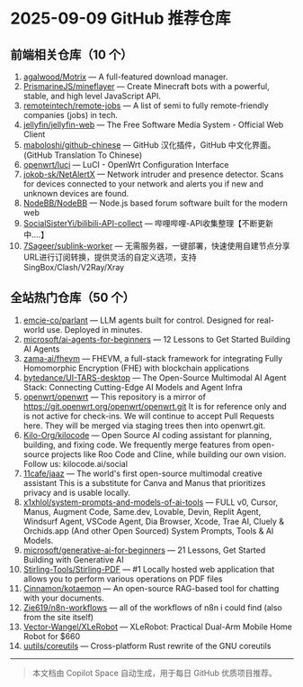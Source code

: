 # 2025-09-09 GitHub 推荐仓库

## 前端相关仓库（10 个）

1. [agalwood/Motrix](https://github.com/agalwood/Motrix) — A full-featured download manager.
2. [PrismarineJS/mineflayer](https://github.com/PrismarineJS/mineflayer) — Create Minecraft bots with a powerful, stable, and high level JavaScript API.
3. [remoteintech/remote-jobs](https://github.com/remoteintech/remote-jobs) — A list of semi to fully remote-friendly companies (jobs) in tech.
4. [jellyfin/jellyfin-web](https://github.com/jellyfin/jellyfin-web) — The Free Software Media System - Official Web Client
5. [maboloshi/github-chinese](https://github.com/maboloshi/github-chinese) — GitHub 汉化插件，GitHub 中文化界面。 (GitHub Translation To Chinese)
6. [openwrt/luci](https://github.com/openwrt/luci) — LuCI - OpenWrt Configuration Interface
7. [jokob-sk/NetAlertX](https://github.com/jokob-sk/NetAlertX) — Network intruder and presence detector. Scans for devices connected to your network and alerts you if new and unknown devices are found.
8. [NodeBB/NodeBB](https://github.com/NodeBB/NodeBB) — Node.js based forum software built for the modern web
9. [SocialSisterYi/bilibili-API-collect](https://github.com/SocialSisterYi/bilibili-API-collect) — 哔哩哔哩-API收集整理【不断更新中....】
10. [7Sageer/sublink-worker](https://github.com/7Sageer/sublink-worker) — 无需服务器，一键部署，快速使用自建节点分享URL进行订阅转换，提供灵活的自定义选项，支持SingBox/Clash/V2Ray/Xray

## 全站热门仓库（50 个）

1. [emcie-co/parlant](https://github.com/emcie-co/parlant) — LLM agents built for control. Designed for real-world use. Deployed in minutes.
2. [microsoft/ai-agents-for-beginners](https://github.com/microsoft/ai-agents-for-beginners) — 12 Lessons to Get Started Building AI Agents
3. [zama-ai/fhevm](https://github.com/zama-ai/fhevm) — FHEVM, a full-stack framework for integrating Fully Homomorphic Encryption (FHE) with blockchain applications
4. [bytedance/UI-TARS-desktop](https://github.com/bytedance/UI-TARS-desktop) — The Open-Source Multimodal AI Agent Stack: Connecting Cutting-Edge AI Models and Agent Infra
5. [openwrt/openwrt](https://github.com/openwrt/openwrt) — This repository is a mirror of https://git.openwrt.org/openwrt/openwrt.git It is for reference only and is not active for check-ins. We will continue to accept Pull Requests here. They will be merged via staging trees then into openwrt.git.
6. [Kilo-Org/kilocode](https://github.com/Kilo-Org/kilocode) — Open Source AI coding assistant for planning, building, and fixing code. We frequently merge features from open-source projects like Roo Code and Cline, while building our own vision. Follow us: kilocode.ai/social
7. [11cafe/jaaz](https://github.com/11cafe/jaaz) — The world's first open-source multimodal creative assistant This is a substitute for Canva and Manus that prioritizes privacy and is usable locally.
8. [x1xhlol/system-prompts-and-models-of-ai-tools](https://github.com/x1xhlol/system-prompts-and-models-of-ai-tools) — FULL v0, Cursor, Manus, Augment Code, Same.dev, Lovable, Devin, Replit Agent, Windsurf Agent, VSCode Agent, Dia Browser, Xcode, Trae AI, Cluely & Orchids.app (And other Open Sourced) System Prompts, Tools & AI Models.
9. [microsoft/generative-ai-for-beginners](https://github.com/microsoft/generative-ai-for-beginners) — 21 Lessons, Get Started Building with Generative AI
10. [Stirling-Tools/Stirling-PDF](https://github.com/Stirling-Tools/Stirling-PDF) — #1 Locally hosted web application that allows you to perform various operations on PDF files
11. [Cinnamon/kotaemon](https://github.com/Cinnamon/kotaemon) — An open-source RAG-based tool for chatting with your documents.
12. [Zie619/n8n-workflows](https://github.com/Zie619/n8n-workflows) — all of the workflows of n8n i could find (also from the site itself)
13. [Vector-Wangel/XLeRobot](https://github.com/Vector-Wangel/XLeRobot) — XLeRobot: Practical Dual-Arm Mobile Home Robot for $660
14. [uutils/coreutils](https://github.com/uutils/coreutils) — Cross-platform Rust rewrite of the GNU coreutils

---

> 本文档由 Copilot Space 自动生成，用于每日 GitHub 优质项目推荐。
